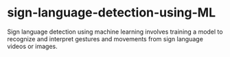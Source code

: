 # sign-language-detection-using-ML
Sign language detection using machine learning involves training a model to recognize and interpret gestures and movements from sign language videos or images.
